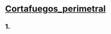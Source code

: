 # [Cortafuegos_perimetral](https://github.com/PalomaR88/Cortafuegos_perimetral/blob/master/Practica.md) 

## 1. 
